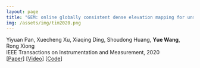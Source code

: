 ```yaml
---
layout: page
title: "GEM: online globally consistent dense elevation mapping for unstructured terrain"
img: /assets/img/tim2020.png
---
```

Yiyuan Pan, Xuecheng Xu, Xiaqing Ding, Shoudong Huang, **Yue Wang**, Rong Xiong
<br/>
IEEE Transactions on Instrumentation and Measurement, 2020
<br/>
[[Paper](https://ieeexplore.ieee.org/abstract/document/9293017/)]
[[Video](https://youtu.be/MufkLpkNhhY)]
[[Code](https://github.com/ZJU-Robotics-Lab/GEM)]

